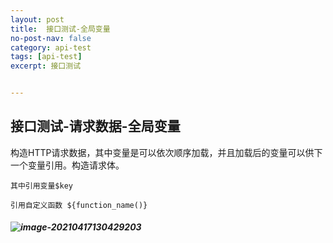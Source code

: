 ```yaml
---
layout: post
title:  接口测试-全局变量
no-post-nav: false
category: api-test
tags: [api-test]
excerpt: 接口测试


---
```




## 接口测试-请求数据-全局变量



构造HTTP请求数据，其中变量是可以依次顺序加载，并且加载后的变量可以供下一个变量引用。构造请求体。

```
其中引用变量$key

引用自定义函数 ${function_name()}
```

##### ![image-20210417130429203](E:\gitlab\james-xuande.github.io\assets\images\image-20210417130429203.png)